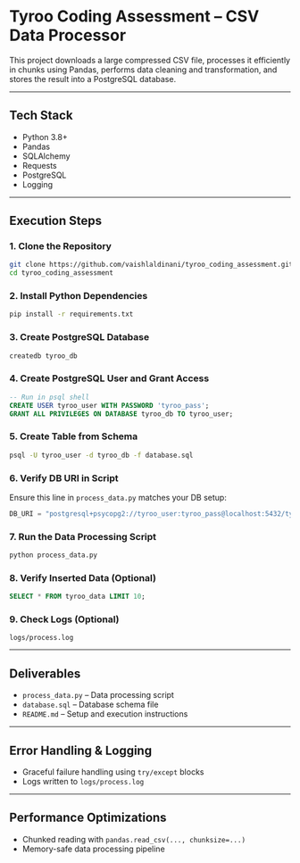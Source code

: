 # Tyroo Coding Assessment – CSV Data Processor

This project downloads a large compressed CSV file, processes it efficiently in chunks using Pandas, performs data cleaning and transformation, and stores the result into a PostgreSQL database.

---

## Tech Stack

- Python 3.8+
- Pandas
- SQLAlchemy
- Requests
- PostgreSQL
- Logging

---

## Execution Steps

### 1. Clone the Repository

```bash
git clone https://github.com/vaishlaldinani/tyroo_coding_assessment.git
cd tyroo_coding_assessment
```

### 2. Install Python Dependencies

```bash
pip install -r requirements.txt
```

### 3. Create PostgreSQL Database

```bash
createdb tyroo_db
```

### 4. Create PostgreSQL User and Grant Access

```sql
-- Run in psql shell
CREATE USER tyroo_user WITH PASSWORD 'tyroo_pass';
GRANT ALL PRIVILEGES ON DATABASE tyroo_db TO tyroo_user;
```

### 5. Create Table from Schema

```bash
psql -U tyroo_user -d tyroo_db -f database.sql
```

### 6. Verify DB URI in Script

Ensure this line in `process_data.py` matches your DB setup:

```python
DB_URI = "postgresql+psycopg2://tyroo_user:tyroo_pass@localhost:5432/tyroo_db"
```

### 7. Run the Data Processing Script

```bash
python process_data.py
```

### 8. Verify Inserted Data (Optional)

```sql
SELECT * FROM tyroo_data LIMIT 10;
```

### 9. Check Logs (Optional)

```
logs/process.log
```

---

## Deliverables

- `process_data.py` – Data processing script
- `database.sql` – Database schema file
- `README.md` – Setup and execution instructions

---

## Error Handling & Logging

- Graceful failure handling using `try/except` blocks
- Logs written to `logs/process.log`

---

## Performance Optimizations

- Chunked reading with `pandas.read_csv(..., chunksize=...)`
- Memory-safe data processing pipeline

